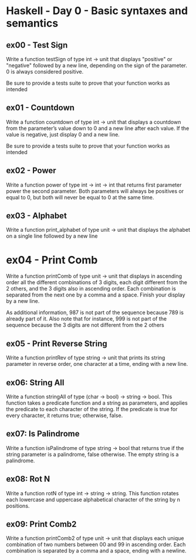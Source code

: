 # Haskell - Day 0 - Basic syntaxes and semantics

## ex00 - Test Sign

Write a function testSign of type int -> unit that displays "positive" or
"negative" followed by a new line, depending on the sign of the parameter.
0 is always considered positive.

Be sure to provide a tests suite to prove that your function works as intended

## ex01 - Countdown

Write a function countdown of type int -> unit that displays a countdown from
the parameter’s value down to 0 and a new line after each value. If the value is
negative, just display 0 and a new line.

Be sure to provide a tests suite to prove that your function works as intended

## ex02 - Power

Write a function power of type int -> int -> int that returns first parameter
power the second parameter. Both parameters will always be positives or equal to
0, but both will never be equal to 0 at the same time.

## ex03 - Alphabet

Write a function print_alphabet of type unit -> unit that displays the alphabet on a single line followed by a new line

# ex04 - Print Comb

Write a function printComb of type unit -> unit that displays in ascending
order all the different combinations of 3 digits, each digit different from the 2 others, and
the 3 digits also in ascending order. Each combination is separated from the next one by
a comma and a space. Finish your display by a new line.

As additional information, 987 is not part of the sequence because 789 is already
part of it. Also note that for instance, 999 is not part of the sequence because the 3 digits
are not different from the 2 others

## ex05 - Print Reverse String

Write a function printRev of type string -> unit that prints its string parameter in reverse order, one character at a time, ending with a new line.

## ex06: String All

Write a function stringAll of type (char -> bool) -> string -> bool. This function takes a predicate function and a string as parameters, and applies the predicate to each character of the string. If the predicate is true for every character, it returns true; otherwise, false.

## ex07: Is Palindrome

Write a function isPalindrome of type string -> bool that returns true if the string parameter is a palindrome, false otherwise. The empty string is a palindrome.

## ex08: Rot N

Write a function rotN of type int -> string -> string. This function rotates each lowercase and uppercase alphabetical character of the string by n positions.

## ex09: Print Comb2

Write a function printComb2 of type unit -> unit that displays each unique combination of two numbers between 00 and 99 in ascending order. Each combination is separated by a comma and a space, ending with a newline.


